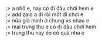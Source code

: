 ;> a nhô e, nay có đi đâu chơi hem e<br>
;> add zalo a đi ròi mốt đi chơi e<br>
;> nửa già mình ở chung vs nhau e<br>
;> mai trung thu e có đi đâu chơi hem<br>
;> trung thu nay éo có quà nha e
